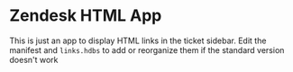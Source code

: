 Zendesk HTML App
==========

This is just an app to display HTML links in the ticket sidebar. Edit the manifest and `links.hdbs` to add or reorganize them if the standard version doesn't work

